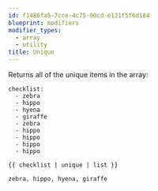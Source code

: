 ```yaml
---
id: f1486fa5-7cce-4c75-90cd-e131f5f6d184
blueprint: modifiers
modifier_types:
  - array
  - utility
title: Unique
---
```

Returns all of the unique items in the array:

```.language-yaml
checklist:
  - zebra
  - hippo
  - hyena
  - giraffe
  - zebra
  - hippo
  - hippo
  - hippo
  - hippo

```

```
{{ checklist | unique | list }}
```

```.language-output
zebra, hippo, hyena, giraffe
```
